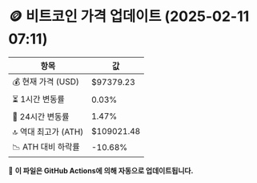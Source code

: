 # 🪙 비트코인 가격 업데이트 (2025-02-11 07:11)

| 항목                | 값 |
|--------------------|----------------|
| 💰 현재 가격 (USD) | $97379.23 |
| ⏳ 1시간 변동률    | 0.03% |
| 📆 24시간 변동률   | 1.47% |
| 🔝 역대 최고가 (ATH) | $109021.48 |
| 📉 ATH 대비 하락률 | -10.68% |

🔄 **이 파일은 GitHub Actions에 의해 자동으로 업데이트됩니다.**
